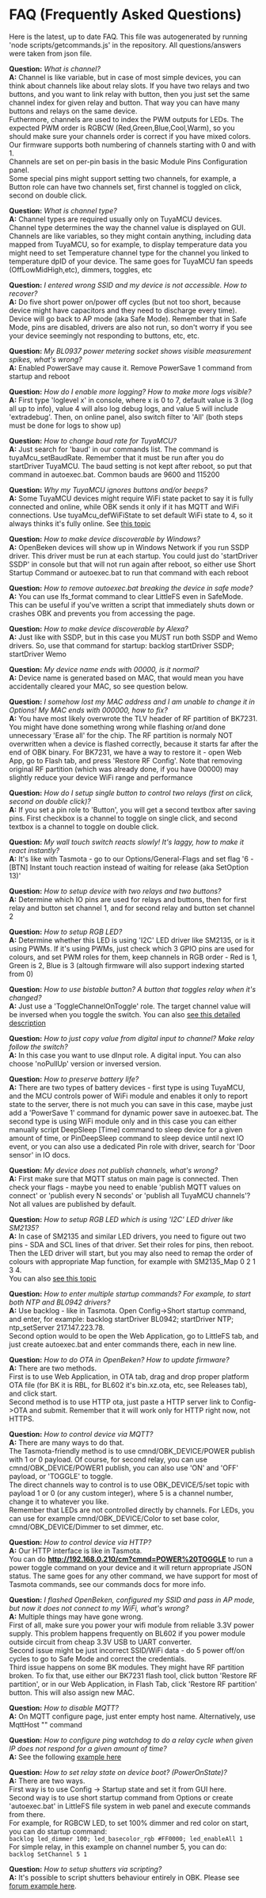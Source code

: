 # FAQ (Frequently Asked Questions)
Here is the latest, up to date FAQ.
This file was autogenerated by running 'node scripts/getcommands.js' in the repository.
All questions/answers were taken from json file.

**Question:** *What is channel?*<br>**A:** Channel is like variable, but in case of most simple devices, you can think about channels like about relay slots. If you have two relays and two buttons, and you want to link relay with button, then you just set the same channel index for given relay and button. That way you can have many buttons and relays on the same device.<br>Futhermore, channels are used to index the PWM outputs for LEDs. The expected PWM order is RGBCW (Red,Green,Blue,Cool,Warm), so you should make sure your channels order is correct if you have mixed colors.<br>Our firmware supports both numbering of channels starting with 0 and with 1.<br>Channels are set on per-pin basis in the basic Module Pins Configuration panel.<br> Some special pins might support setting two channels, for example, a Button role can have two channels set, first channel is toggled on click, second on double click.<br>


**Question:** *What is channel type?*<br>**A:** Channel types are required usually only on TuyaMCU devices.<br> Channel type determines the way the channel value is displayed on GUI. Channels are like variables, so they might contain anything, including data mapped from TuyaMCU, so for example, to display temperature data you might need to set Temperature channel type for the channel you linked to temperature dpID of your device. The same goes for TuyaMCU fan speeds (OffLowMidHigh,etc), dimmers, toggles, etc


**Question:** *I entered wrong SSID and my device is not accessible. How to recover?*<br>**A:** Do five short power on/power off cycles (but not too short, because device might have capacitors and they need to discharge every time). Device will go back to AP mode (aka Safe Mode). Remember that in Safe Mode, pins are disabled, drivers are also not run, so don't worry if you see your device seemingly not responding to buttons, etc, etc.


**Question:** *My BL0937 power metering socket shows visible measurement spikes, what's wrong?*<br>**A:** Enabled PowerSave may cause it. Remove PowerSave 1 command from startup and reboot


**Question:** *How do I enable more logging? How to make more logs visible?*<br>**A:** First type 'loglevel x' in console, where x is 0 to 7, default value is 3 (log all up to info), value 4 will also log debug logs, and value 5 will include 'extradebug'. Then, on online panel, also switch filter to 'All' (both steps must be done for logs to show up)


**Question:** *How to change baud rate for TuyaMCU?*<br>**A:** Just search for 'baud' in our commands list. The command is tuyaMcu_setBaudRate. Remember that it must be run after you do startDriver TuyaMCU. The baud setting is not kept after reboot, so put that command in autoexec.bat. Common bauds are 9600 and 115200


**Question:** *Why my TuyaMCU ignores buttons and/or beeps?*<br>**A:** Some TuyaMCU devices might require WiFi state packet to say it is fully connected and online, while OBK sends it only if it has MQTT and WiFi connections. Use tuyaMcu_defWiFiState to set default WiFi state to 4, so it always thinks it's fully online. See [this topic](https://www.elektroda.com/rtvforum/topic3963972.html)


**Question:** *How to make device discoverable by Windows?*<br>**A:** OpenBeken devices will show up in Windows Network if you run SSDP driver. This driver must be run at each startup. You could just do 'startDriver SSDP' in console but that will not run again after reboot, so either use Short Startup Command or autoexec.bat to run that command with each reboot


**Question:** *How to remove autoexec.bat breaking the device in safe mode?*<br>**A:** You can use lfs_format command to clear LittleFS even in SafeMode. This can be useful if you've written a script that immediately shuts down or crashes OBK and prevents you from accessing the page.


**Question:** *How to make device discoverable by Alexa?*<br>**A:** Just like with SSDP, but in this case you MUST run both SSDP and Wemo drivers. So, use that command for startup: backlog startDriver SSDP; startDriver Wemo


**Question:** *My device name ends with 00000, is it normal?*<br>**A:** Device name is generated based on MAC, that would mean you have accidentally cleared your MAC, so see question below.


**Question:** *I somehow lost my MAC address and I am unable to change it in Options! My MAC ends with 000000, how to fix?*<br>**A:** You have most likely overwrote the TLV header of RF partition of BK7231. You might have done something wrong while flashing or/and done unnecessary 'Erase all' for the chip. The RF partition is normaly NOT overwritten when a device is flashed correctly, because it starts far after the end of OBK binary. For BK7231, we have a way to restore it - open Web App, go to Flash tab, and press 'Restore RF Config'. Note that removing original RF partition (which was already done, if you have 00000) may slightly reduce your device WiFi range and performance


**Question:** *How do I setup single button to control two relays (first on click, second on double click)?*<br>**A:** If you set a pin role to 'Button', you will get a second textbox after saving pins. First checkbox is a channel to toggle on single click, and second textbox is a channel to toggle on double click.


**Question:** *My wall touch switch reacts slowly! It's laggy, how to make it react instantly?*<br>**A:** It's like with Tasmota - go to our Options/General-Flags and set flag '6 - [BTN] Instant touch reaction instead of waiting for release (aka SetOption 13)'


**Question:** *How to setup device with two relays and two buttons?*<br>**A:** Determine which IO pins are used for relays and buttons, then for first relay and button set channel 1, and for second relay and button set channel 2


**Question:** *How to setup RGB LED?*<br>**A:** Determine whether this LED is using 'I2C' LED driver like SM2135, or is it using PWMs. If it's using PWMs, just check which 3 GPIO pins are used for colours, and set PWM roles for them, keep channels in RGB order - Red is 1, Green is 2, Blue is 3 (altough firmware will also support indexing started from 0)


**Question:** *How to use bistable button? A button that toggles relay when it's changed?*<br>**A:** Just use a 'ToggleChannelOnToggle' role. The target channel value will be inversed when you toggle the switch. You can also [see this detailed description](https://www.elektroda.com/rtvforum/topic3895572.html)


**Question:** *How to just copy value from digital input to channel? Make relay follow the switch?*<br>**A:** In this case you want to use dInput role. A digital input. You can also choose 'noPullUp' version or inversed version.


**Question:** *How to preserve battery life?*<br>**A:** There are two types of battery devices - first type is using TuyaMCU, and the MCU controls power of WiFi module and enables it only to report state to the server, there is not much you can save in this case, maybe just add a 'PowerSave 1' command for dynamic power save in autoexec.bat. The second type is using WiFi module only and in this case you can either manually script DeepSleep [Time] command to sleep device for a given amount of time, or PinDeepSleep command to sleep device until next IO event, or you can also use a dedicated Pin role with driver, search for 'Door sensor' in IO docs.


**Question:** *My device does not publish channels, what's wrong?*<br>**A:** First make sure that MQTT status on main page is connected. Then check your flags - maybe you need to enable 'publish MQTT values on connect' or 'publish every N seconds' or 'publish all TuyaMCU channels'? Not all values are published by default.


**Question:** *How to setup RGB LED which is using 'I2C' LED driver like SM2135?*<br>**A:** In case of SM2135 and similar LED drivers, you need to figure out two pins - SDA and SCL lines of that driver. Set their roles for pins, then reboot. Then the LED driver will start, but you may also need to remap the order of colours with appropriate Map function, for example with SM2135_Map 0 2 1 3 4.<br>You can also [see this topic](https://www.elektroda.com/rtvforum/topic3906898.html)


**Question:** *How to enter multiple startup commands? For example, to start both NTP and BL0942 drivers?*<br>**A:** Use backlog - like in Tasmota. Open Config->Short startup command, and enter, for example: backlog startDriver BL0942; startDriver NTP; ntp_setServer 217.147.223.78.<br> Second option would to be open the Web Application, go to LittleFS tab, and just create autoexec.bat and enter commands there, each in new line.


**Question:** *How to do OTA in OpenBeken? How to update firmware?*<br>**A:** There are two methods. <br>First is to use Web Application, in OTA tab, drag and drop proper platform OTA file (for BK it is RBL, for BL602 it's bin.xz.ota, etc, see Releases tab), and click start.<br>Second method is to use HTTP ota, just paste a HTTP server link to Config->OTA and submit. Remember that it will work only for HTTP right now, not HTTPS.


**Question:** *How to control device via MQTT?*<br>**A:** There are many ways to do that. <br>The Tasmota-friendly method is to use cmnd/OBK_DEVICE/POWER publish with 1 or 0 payload. Of course, for second relay, you can use cmnd/OBK_DEVICE/POWER1 publish, you can also use 'ON' and 'OFF' payload, or 'TOGGLE' to toggle. <br> The direct channels way to control is to use OBK_DEVICE/5/set topic with payload 1 or 0 (or any custom integer), where 5 is a channel number, change it to whatever you like.<br>Remember that LEDs are not controlled directly by channels. For LEDs, you can use for example cmnd/OBK_DEVICE/Color to set base color, cmnd/OBK_DEVICE/Dimmer to set dimmer, etc. 


**Question:** *How to control device via HTTP?*<br>**A:** Our HTTP interface is like in Tasmota. <br>You can do **http://192.168.0.210/cm?cmnd=POWER%20TOGGLE** to run a power toggle command on your device and it will return appropriate JSON status. The same goes for any other command, we have support for most of Tasmota commands, see our commands docs for more info.


**Question:** *I flashed OpenBeken, configured my SSID and pass in AP mode, but now it does not connect to my WiFi, what's wrong?*<br>**A:** Multiple things may have gone wrong. <br>First of all, make sure you power your wifi module from reliable 3.3V power supply. This problem happens frequently on BL602 if you power module outside circuit from cheap 3.3V USB to UART converter.<br>Second issue might be just incorrect SSID/WiFi data - do 5 power off/on cycles to go to Safe Mode and correct the credentials.<br>Third issue happens on some BK modules. They might have RF partition broken. To fix that, use either our BK7231 flash tool, click button 'Restore RF partition', or in our Web Application, in Flash Tab, click 'Restore RF partition' button. This will also assign new MAC.


**Question:** *How to disable MQTT?*<br>**A:** On MQTT configure page, just enter empty host name. Alternatively, use MqttHost ""  command


**Question:** *How to configure ping watchdog to do a relay cycle when given IP does not respond for a given amount of time?*<br>**A:** See the following [example here](https://www.elektroda.com/rtvforum/viewtopic.php?p=20368812#20368812)


**Question:** *How to set relay state on device boot? (PowerOnState)?*<br>**A:** There are two ways. <br> First way is to use Config -> Startup state and set it from GUI here. <br> Second way is to use short startup command from Options or create 'autoexec.bat' in LittleFS file system in web panel and execute commands from there.<br>For example, for RGBCW LED, to set 100% dimmer and red color on start, you can do startup command:<br> ```backlog led_dimmer 100; led_basecolor_rgb #FF0000; led_enableAll 1```<br>For simple relay, in this example on channel number 5, you can do:<br>```backlog SetChannel 5 1```<br>


**Question:** *How to setup shutters via scripting?*<br>**A:** It's possible to script shutters behaviour entirely in OBK. Please see [forum example here](https://www.elektroda.com/rtvforum/viewtopic.php?t=3972935).


